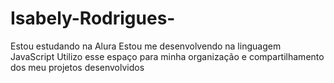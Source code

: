 # Isabely-Rodrigues-
Estou estudando na Alura
Estou me desenvolvendo na linguagem JavaScript
Utilizo esse espaço para minha organização e compartilhamento dos meu projetos desenvolvidos
